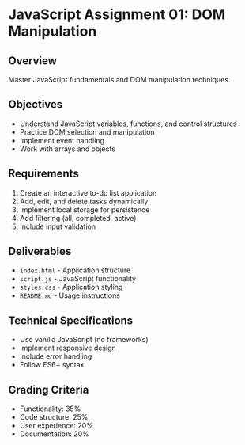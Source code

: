 # JavaScript Assignment 01: DOM Manipulation

## Overview

Master JavaScript fundamentals and DOM manipulation techniques.

## Objectives

- Understand JavaScript variables, functions, and control structures
- Practice DOM selection and manipulation
- Implement event handling
- Work with arrays and objects

## Requirements

1. Create an interactive to-do list application
2. Add, edit, and delete tasks dynamically
3. Implement local storage for persistence
4. Add filtering (all, completed, active)
5. Include input validation

## Deliverables

- `index.html` - Application structure
- `script.js` - JavaScript functionality
- `styles.css` - Application styling
- `README.md` - Usage instructions

## Technical Specifications

- Use vanilla JavaScript (no frameworks)
- Implement responsive design
- Include error handling
- Follow ES6+ syntax

## Grading Criteria

- Functionality: 35%
- Code structure: 25%
- User experience: 20%
- Documentation: 20%
